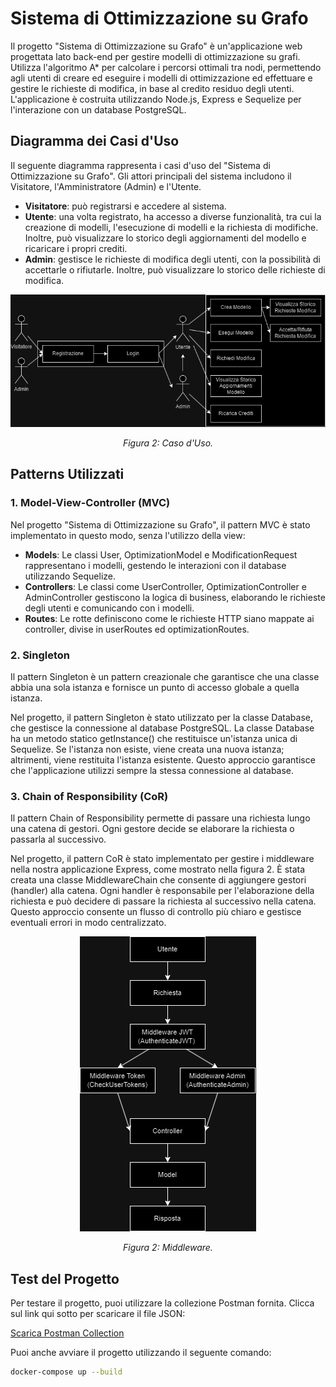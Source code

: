# Sistema di Ottimizzazione su Grafo

Il progetto "Sistema di Ottimizzazione su Grafo" è un'applicazione web progettata lato back-end per gestire modelli di ottimizzazione su grafi. Utilizza l'algoritmo A* per calcolare i percorsi ottimali tra nodi, permettendo agli utenti di creare ed eseguire i modelli di ottimizzazione ed effettuare e gestire le richieste di modifica, in base al credito residuo degli utenti. L'applicazione è costruita utilizzando Node.js, Express e Sequelize per l'interazione con un database PostgreSQL.

## Diagramma dei Casi d'Uso

Il seguente diagramma rappresenta i casi d'uso del "Sistema di Ottimizzazione su Grafo". Gli attori principali del sistema includono il Visitatore, l'Amministratore (Admin) e l'Utente.

- **Visitatore**: può registrarsi e accedere al sistema.
- **Utente**: una volta registrato, ha accesso a diverse funzionalità, tra cui la creazione di modelli, l'esecuzione di modelli e la richiesta di modifiche. Inoltre, può visualizzare lo storico degli aggiornamenti del modello e ricaricare i propri crediti.
- **Admin**: gestisce le richieste di modifica degli utenti, con la possibilità di accettarle o rifiutarle. Inoltre, può visualizzare lo storico delle richieste di modifica.

<div align="center">

![Casi d'Uso](images/CasiDuso.png)

*Figura 2: Caso d'Uso.*

</div>

## Patterns Utilizzati

### 1. Model-View-Controller (MVC)

Nel progetto "Sistema di Ottimizzazione su Grafo", il pattern MVC è stato implementato in questo modo, senza l'utilizzo della view:
- **Models**: Le classi User, OptimizationModel e ModificationRequest rappresentano i modelli, gestendo le interazioni con il database utilizzando Sequelize.
- **Controllers**: Le classi come UserController, OptimizationController e AdminController gestiscono la logica di business, elaborando le richieste degli utenti e comunicando con i modelli.
- **Routes**: Le rotte definiscono come le richieste HTTP siano mappate ai controller, divise in userRoutes ed optimizationRoutes.

### 2. Singleton

Il pattern Singleton è un pattern creazionale che garantisce che una classe abbia una sola istanza e fornisce un punto di accesso globale a quella istanza.

Nel progetto, il pattern Singleton è stato utilizzato per la classe Database, che gestisce la connessione al database PostgreSQL. La classe Database ha un metodo statico getInstance() che restituisce un'istanza unica di Sequelize. Se l'istanza non esiste, viene creata una nuova istanza; altrimenti, viene restituita l'istanza esistente. Questo approccio garantisce che l'applicazione utilizzi sempre la stessa connessione al database.

### 3. Chain of Responsibility (CoR)

Il pattern Chain of Responsibility permette di passare una richiesta lungo una catena di gestori. Ogni gestore decide se elaborare la richiesta o passarla al successivo.

Nel progetto, il pattern CoR è stato implementato per gestire i middleware nella nostra applicazione Express, come mostrato nella figura 2. È stata creata una classe MiddlewareChain che consente di aggiungere gestori (handler) alla catena. Ogni handler è responsabile per l'elaborazione della richiesta e può decidere di passare la richiesta al successivo nella catena. Questo approccio consente un flusso di controllo più chiaro e gestisce eventuali errori in modo centralizzato.

<div align="center">

![CoR](images/CoR.png)

*Figura 2: Middleware.*
</div>

## Test del Progetto

Per testare il progetto, puoi utilizzare la collezione Postman fornita. Clicca sul link qui sotto per scaricare il file JSON:

[Scarica Postman Collection](test/TestProgettoPA.postman_collection.json)

Puoi anche avviare il progetto utilizzando il seguente comando:

```bash
docker-compose up --build

